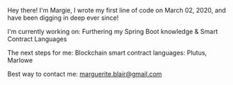 Hey there! I'm Margie, I wrote my first line of code on March 02, 2020, and have been digging in deep ever since!

I'm currently working on: Furthering my Spring Boot knowledge & Smart Contract Languages <br>

The next steps for me: Blockchain smart contract languages: Plutus, Marlowe <br>

Best way to contact me: marguerite.blair@gmail.com


